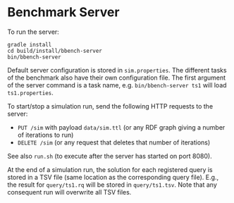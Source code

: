 # Benchmark Server

To run the server:

```shell script
gradle install
cd build/install/bbench-server
bin/bbench-server
```

Default server configuration is stored in `sim.properties`.
The different tasks of the benchmark also have their own configuration file.
The first argument of the server command is a task name, e.g. `bin/bbench-server ts1` will load `ts1.properties`.

To start/stop a simulation run, send the following HTTP requests to the server:

 - `PUT /sim` with payload `data/sim.ttl` (or any RDF graph giving a number of iterations to run)
 - `DELETE /sim` (or any request that deletes that number of iterations)

See also `run.sh` (to execute after the server has started on port 8080).

At the end of a simulation run, the solution for each registered query is stored in a TSV file
(same location as the corresponding query file). E.g., the result for `query/ts1.rq` will be stored in `query/ts1.tsv`.
Note that any consequent run will overwrite all TSV files.
